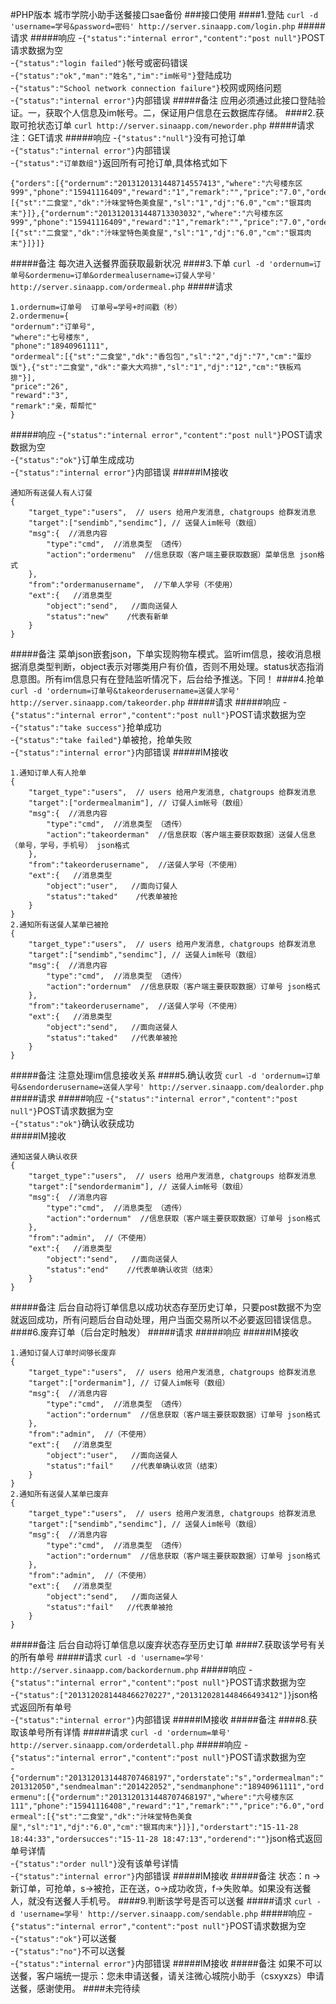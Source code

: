 #PHP版本 城市学院小助手送餐接口sae备份
###接口使用
####1.登陆
`curl -d 'username=学号&password=密码' http://server.sinaapp.com/login.php`
#####请求
#####响应
-`{"status":"internal error","content":"post null"}`POST请求数据为空  
-`{"status":"login failed"}`帐号或密码错误  
-`{"status":"ok","man":"姓名","im":"im帐号"}`登陆成功  
-`{"status":"School network connection failure"}`校网或网络问题  
-`{"status":"internal error"}`内部错误
#####备注
应用必须通过此接口登陆验证。一，获取个人信息及im帐号。二，保证用户信息在云数据库存储。
####2.获取可抢状态订单
`curl http://server.sinaapp.com/neworder.php`
#####请求
注：GET请求
#####响应
-`{"status":"null"}`没有可抢订单  
-`{"status":"internal error"}`内部错误  
-`{"status":"订单数组"}`返回所有可抢订单,具体格式如下
```
{"orders":[{"ordernum":"2013120131448714557413","where":"六号楼东区999","phone":"15941116409","reward":"1","remark":"","price":"7.0","ordermeal":[{"st":"二食堂","dk":"汁味堂特色美食屋","sl":"1","dj":"6.0","cm":"银耳肉末"}]},{"ordernum":"2013120131448713303032","where":"六号楼东区999","phone":"15941116409","reward":"1","remark":"","price":"7.0","ordermeal":[{"st":"二食堂","dk":"汁味堂特色美食屋","sl":"1","dj":"6.0","cm":"银耳肉末"}]}]}
```
#####备注
每次进入送餐界面获取最新状况
####3.下单
`curl -d 'ordernum=订单号&ordermenu=订单&ordermealusername=订餐人学号' http://server.sinaapp.com/ordermeal.php`
#####请求
```
1.ordernum=订单号  订单号=学号+时间戳（秒）  
2.ordermenu={  
"ordernum":"订单号",  
"where":"七号楼东",  
"phone":"18940961111",  
"ordermeal":[{"st":"二食堂","dk":"香包包","sl":"2","dj":"7","cm":"蛋炒饭"},{"st":"二食堂","dk":"豪大大鸡排","sl":"1","dj":"12","cm":"铁板鸡排"}],  
"price":"26",  
"reward":"3",  
"remark":"亲，帮帮忙"  
}
```
#####响应
-`{"status":"internal error","content":"post null"}`POST请求数据为空  
-`{"status":"ok"}`订单生成成功  
-`{"status":"internal error"}`内部错误
#####IM接收
```
通知所有送餐人有人订餐
{  
	"target_type":"users",  // users 给用户发消息, chatgroups 给群发消息  
	"target":["sendimb","sendimc"], // 送餐人im帐号（数组）  
	"msg":{  //消息内容  
		"type":"cmd",  //消息类型 （透传） 
		"action":"ordermenu"  //信息获取（客户端主要获取数据）菜单信息 json格式  
	},  
	"from":"ordermanusername",  //下单人学号（不使用）  
	"ext":{   //消息类型  
		"object":"send",   //面向送餐人  
		"status":"new"    /代表有新单  
	}  
}
```
#####备注
菜单json嵌套json，下单实现购物车模式。监听im信息，接收消息根据消息类型判断，object表示对哪类用户有价值，否则不用处理。status状态指消息意图。所有im信息只有在登陆监听情况下，后台给予推送。下同！
####4.抢单
`curl -d 'ordernum=订单号&takeorderusername=送餐人学号' http://server.sinaapp.com/takeorder.php`
#####请求
#####响应
-`{"status":"internal error","content":"post null"}`POST请求数据为空  
-`{"status":"take success"}`抢单成功  
-`{"status":"take failed"}`单被抢，抢单失败  
-`{"status":"internal error"}`内部错误
#####IM接收
```
1.通知订单人有人抢单
{  
	"target_type":"users",  // users 给用户发消息, chatgroups 给群发消息  
	"target":["ordermealmanim"], // 订餐人im帐号（数组）  
	"msg":{  //消息内容  
		"type":"cmd",  //消息类型 （透传） 
		"action":"takeorderman"  //信息获取（客户端主要获取数据）送餐人信息（单号，学号，手机号） json格式  
	},  
	"from":"takeorderusername",  //送餐人学号（不使用）  
	"ext":{   //消息类型  
		"object":"user",   //面向订餐人  
		"status":"taked"    /代表单被抢  
	}  
}
2.通知所有送餐人某单已被抢
{  
	"target_type":"users",  // users 给用户发消息, chatgroups 给群发消息  
	"target":["sendimb","sendimc"], // 送餐人im帐号（数组）  
	"msg":{  //消息内容  
		"type":"cmd",  //消息类型 （透传） 
		"action":"ordernum"  //信息获取（客户端主要获取数据）订单号 json格式  
	},  
	"from":"takeorderusername",  //送餐人学号（不使用）  
	"ext":{   //消息类型  
		"object":"send",   //面向送餐人  
		"status":"taked"   //代表单被抢  
	}  
}
```
#####备注
注意处理im信息接收关系
####5.确认收货
`curl -d 'ordernum=订单号&sendorderusername=送餐人学号' http://server.sinaapp.com/dealorder.php`
#####请求
#####响应
-`{"status":"internal error","content":"post null"}`POST请求数据为空  
-`{"status":"ok"}`确认收获成功  
#####IM接收
```
通知送餐人确认收获
{  
	"target_type":"users",  // users 给用户发消息, chatgroups 给群发消息  
	"target":["sendordermanim"], // 送餐人im帐号（数组）  
	"msg":{  //消息内容  
		"type":"cmd",  //消息类型 （透传） 
		"action":"ordernum"  //信息获取（客户端主要获取数据）订单号 json格式  
	},  
	"from":"admin",  //（不使用）  
	"ext":{   //消息类型  
		"object":"send",   //面向送餐人  
		"status":"end"    //代表单确认收货（结束）  
	}  
}
```
#####备注
后台自动将订单信息以成功状态存至历史订单，只要post数据不为空就返回成功，所有问题后台自动处理，用户当面交易所以不必要返回错误信息。
####6.废弃订单（后台定时触发）
#####请求
#####响应
#####IM接收
```
1.通知订餐人订单时间够长废弃
{  
	"target_type":"users",  // users 给用户发消息, chatgroups 给群发消息  
	"target":["ordermanim"], // 订餐人im帐号（数组）  
	"msg":{  //消息内容  
		"type":"cmd",  //消息类型 （透传） 
		"action":"ordernum"  //信息获取（客户端主要获取数据）订单号 json格式  
	},  
	"from":"admin",  //（不使用）  
	"ext":{   //消息类型  
		"object":"user",   //面向送餐人  
		"status":"fail"    //代表单确认收货（结束）  
	}  
}
2.通知所有送餐人某单已废弃
{  
	"target_type":"users",  // users 给用户发消息, chatgroups 给群发消息  
	"target":["sendimb","sendimc"], // 送餐人im帐号（数组）  
	"msg":{  //消息内容  
		"type":"cmd",  //消息类型 （透传） 
		"action":"ordernum"  //信息获取（客户端主要获取数据）订单号 json格式  
	},  
	"from":"admin",  //（不使用）  
	"ext":{   //消息类型  
		"object":"send",   //面向送餐人  
		"status":"fail"   //代表单被抢  
	}  
}
```
#####备注
后台自动将订单信息以废弃状态存至历史订单
####7.获取该学号有关的所有单号
#####请求
`curl -d 'username=学号' http://server.sinaapp.com/backordernum.php`
#####响应
-`{"status":"internal error","content":"post null"}`POST请求数据为空  
-`{"status":["2013120281448466270227","2013120281448466493412"]}`json格式返回所有单号  
-`{"status":"internal error"}`内部错误
#####IM接收
#####备注
####8.获取该单号所有详情
#####请求
`curl -d 'ordernum=单号' http://server.sinaapp.com/orderdetall.php`
#####响应
-`{"status":"internal error","content":"post null"}`POST请求数据为空  
-`{"ordernum":"2013120131448707468197","orderstate":"s","ordermealman":"201312050","sendmealman":"201422052","sendmanphone":"18940961111","ordermenu":[{"ordernum":"2013120131448707468197","where":"六号楼东区111","phone":"15941116408","reward":"1","remark":"","price":"6.0","ordermeal":[{"st":"二食堂","dk":"汁味堂特色美食屋","sl":"1","dj":"6.0","cm":"银耳肉末"}]}],"orderstart":"15-11-28 18:44:33","ordersucces":"15-11-28 18:47:13","orderend":""}`json格式返回单号详情  
-`{"status":"order null"}`没有该单号详情  
-`{"status":"internal error"}`内部错误
#####IM接收
#####备注
状态：n ->新订单，可抢单，s->被抢，正在送，o->成功收货，f->失败单。如果没有送餐人，就没有送餐人手机号。
####9.判断该学号是否可以送餐
#####请求
`curl -d 'username=学号' http://server.sinaapp.com/sendable.php`
#####响应
-`{"status":"internal error","content":"post null"}`POST请求数据为空  
-`{"status":"ok"}`可以送餐  
-`{"status":"no"}`不可以送餐  
-`{"status":"internal error"}`内部错误
#####IM接收
#####备注
如果不可以送餐，客户端统一提示：您未申请送餐，请关注微心城院小助手（csxyxzs）申请送餐，感谢使用。
####未完待续
